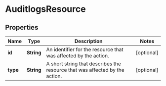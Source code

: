 # AuditlogsResource

## Properties
Name | Type | Description | Notes
------------ | ------------- | ------------- | -------------
**id** | **String** | An identifier for the resource that was affected by the action. |  [optional]
**type** | **String** | A short string that describes the resource that was affected by the action. |  [optional]
